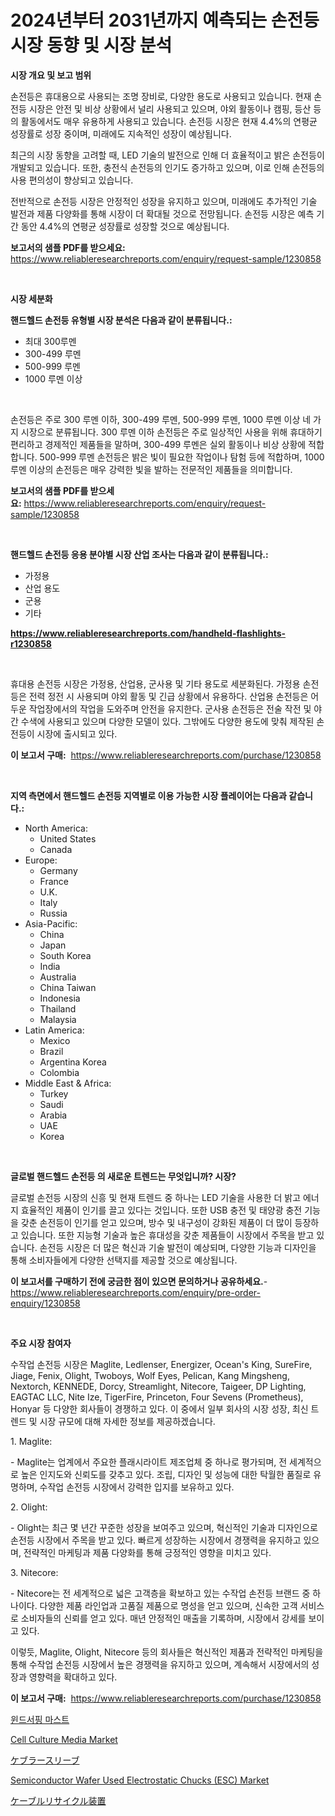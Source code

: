 <p><h1>2024년부터 2031년까지 예측되는 손전등 시장 동향 및 시장 분석</h1></p><p><strong>시장 개요 및 보고 범위</strong></p>
<p><p>손전등은 휴대용으로 사용되는 조명 장비로, 다양한 용도로 사용되고 있습니다. 현재 손전등 시장은 안전 및 비상 상황에서 널리 사용되고 있으며, 야외 활동이나 캠핑, 등산 등의 활동에서도 매우 유용하게 사용되고 있습니다. 손전등 시장은 현재 4.4%의 연평균 성장률로 성장 중이며, 미래에도 지속적인 성장이 예상됩니다.</p><p>최근의 시장 동향을 고려할 때, LED 기술의 발전으로 인해 더 효율적이고 밝은 손전등이 개발되고 있습니다. 또한, 충전식 손전등의 인기도 증가하고 있으며, 이로 인해 손전등의 사용 편의성이 향상되고 있습니다.</p><p>전반적으로 손전등 시장은 안정적인 성장을 유지하고 있으며, 미래에도 추가적인 기술 발전과 제품 다양화를 통해 시장이 더 확대될 것으로 전망됩니다. 손전등 시장은 예측 기간 동안 4.4%의 연평균 성장률로 성장할 것으로 예상됩니다.</p></p>
<p><strong>보고서의 샘플 PDF를 받으세요:</strong> <a href="https://www.reliableresearchreports.com/enquiry/request-sample/1230858">https://www.reliableresearchreports.com/enquiry/request-sample/1230858</a></p>
<p>&nbsp;</p>
<p><strong>시장 세분화</strong></p>
<p><strong>핸드헬드 손전등 유형별 시장 분석은 다음과 같이 분류됩니다.:</strong></p>
<p><ul><li>최대 300루멘</li><li>300-499 루멘</li><li>500-999 루멘</li><li>1000 루멘 이상</li></ul></p>
<p>&nbsp;</p>
<p><p>손전등은 주로 300 루멘 이하, 300-499 루멘, 500-999 루멘, 1000 루멘 이상 네 가지 시장으로 분류됩니다. 300 루멘 이하 손전등은 주로 일상적인 사용을 위해 휴대하기 편리하고 경제적인 제품들을 말하며, 300-499 루멘은 실외 활동이나 비상 상황에 적합합니다. 500-999 루멘 손전등은 밝은 빛이 필요한 작업이나 탐험 등에 적합하며, 1000 루멘 이상의 손전등은 매우 강력한 빛을 발하는 전문적인 제품들을 의미합니다.</p></p>
<p><strong>보고서의 샘플 PDF를 받으세요:</strong>&nbsp;<a href="https://www.reliableresearchreports.com/enquiry/request-sample/1230858">https://www.reliableresearchreports.com/enquiry/request-sample/1230858</a></p>
<p>&nbsp;</p>
<p><strong> 핸드헬드 손전등 응용 분야별 시장 산업 조사는 다음과 같이 분류됩니다.:</strong></p>
<p><ul><li>가정용</li><li>산업 용도</li><li>군용</li><li>기타</li></ul></p>
<p><strong><a href="https://www.reliableresearchreports.com/handheld-flashlights-r1230858">https://www.reliableresearchreports.com/handheld-flashlights-r1230858</a></strong></p>
<p>&nbsp;</p>
<p><p>휴대용 손전등 시장은 가정용, 산업용, 군사용 및 기타 용도로 세분화된다. 가정용 손전등은 전력 정전 시 사용되며 야외 활동 및 긴급 상황에서 유용하다. 산업용 손전등은 어두운 작업장에서의 작업을 도와주며 안전을 유지한다. 군사용 손전등은 전술 작전 및 야간 수색에 사용되고 있으며 다양한 모델이 있다. 그밖에도 다양한 용도에 맞춰 제작된 손전등이 시장에 출시되고 있다.</p></p>
<p><strong>이 보고서 구매:</strong>&nbsp; <a href="https://www.reliableresearchreports.com/purchase/1230858">https://www.reliableresearchreports.com/purchase/1230858</a></p>
<p>&nbsp;</p>
<p><strong>지역 측면에서 핸드헬드 손전등 지역별로 이용 가능한 시장 플레이어는 다음과 같습니다.:</strong></p>
<p><ul>
    <li>
        North America:
        <ul>
            <li>United States</li>
            <li>Canada</li>
        </ul>
    </li>
    <li>
        Europe:
        <ul>
            <li>Germany</li>
            <li>France</li>
            <li>U.K.</li>
            <li>Italy</li>
            <li>Russia</li>
        </ul>
    </li>
    <li>
        Asia-Pacific:
        <ul>
            <li>China</li>
            <li>Japan</li>
            <li>South Korea</li>
            <li>India</li>
            <li>Australia</li>
            <li>China Taiwan</li>
            <li>Indonesia</li>
            <li>Thailand</li>
            <li>Malaysia</li>
        </ul>
    </li>
    <li>
        Latin America:
        <ul>
            <li>Mexico</li>
            <li>Brazil</li>
            <li>Argentina Korea</li>
            <li>Colombia</li>
        </ul>
    </li>
    <li>
        Middle East & Africa:
        <ul>
            <li>Turkey</li>
            <li>Saudi</li>
            <li>Arabia</li>
            <li>UAE</li>
            <li>Korea</li>
        </ul>
    </li>
    </ul></p>
<p>&nbsp;</p>
<p><strong>글로벌 핸드헬드 손전등 의 새로운 트렌드는 무엇입니까? 시장?</strong></p>
<p><p>글로벌 손전등 시장의 신흥 및 현재 트렌드 중 하나는 LED 기술을 사용한 더 밝고 에너지 효율적인 제품이 인기를 끌고 있다는 것입니다. 또한 USB 충전 및 태양광 충전 기능을 갖춘 손전등이 인기를 얻고 있으며, 방수 및 내구성이 강화된 제품이 더 많이 등장하고 있습니다. 또한 지능형 기술과 높은 휴대성을 갖춘 제품들이 시장에서 주목을 받고 있습니다. 손전등 시장은 더 많은 혁신과 기술 발전이 예상되며, 다양한 기능과 디자인을 통해 소비자들에게 다양한 선택지를 제공할 것으로 예상됩니다.</p></p>
<p><strong>이 보고서를 구매하기 전에 궁금한 점이 있으면 문의하거나 공유하세요.</strong>- <a href="https://www.reliableresearchreports.com/enquiry/pre-order-enquiry/1230858">https://www.reliableresearchreports.com/enquiry/pre-order-enquiry/1230858</a></p>
<p>&nbsp;</p>
<p><strong>주요 시장 참여자</strong></p>
<p><p>수작업 손전등 시장은 Maglite, Ledlenser, Energizer, Ocean's King, SureFire, Jiage, Fenix, Olight, Twoboys, Wolf Eyes, Pelican, Kang Mingsheng, Nextorch, KENNEDE, Dorcy, Streamlight, Nitecore, Taigeer, DP Lighting, EAGTAC LLC, Nite Ize, TigerFire, Princeton, Four Sevens (Prometheus), Honyar 등 다양한 회사들이 경쟁하고 있다. 이 중에서 일부 회사의 시장 성장, 최신 트렌드 및 시장 규모에 대해 자세한 정보를 제공하겠습니다.</p><p>1. Maglite:</p><p>- Maglite는 업계에서 주요한 플래시라이트 제조업체 중 하나로 평가되며, 전 세계적으로 높은 인지도와 신뢰도를 갖추고 있다. 조립, 디자인 및 성능에 대한 탁월한 품질로 유명하며, 수작업 손전등 시장에서 강력한 입지를 보유하고 있다.</p><p>2. Olight:</p><p>- Olight는 최근 몇 년간 꾸준한 성장을 보여주고 있으며, 혁신적인 기술과 디자인으로 손전등 시장에서 주목을 받고 있다. 빠르게 성장하는 시장에서 경쟁력을 유지하고 있으며, 전략적인 마케팅과 제품 다양화를 통해 긍정적인 영향을 미치고 있다.</p><p>3. Nitecore:</p><p>- Nitecore는 전 세계적으로 넓은 고객층을 확보하고 있는 수작업 손전등 브랜드 중 하나이다. 다양한 제품 라인업과 고품질 제품으로 명성을 얻고 있으며, 신속한 고객 서비스로 소비자들의 신뢰를 얻고 있다. 매년 안정적인 매출을 기록하며, 시장에서 강세를 보이고 있다.</p><p>이렇듯, Maglite, Olight, Nitecore 등의 회사들은 혁신적인 제품과 전략적인 마케팅을 통해 수작업 손전등 시장에서 높은 경쟁력을 유지하고 있으며, 계속해서 시장에서의 성장과 영향력을 확대하고 있다.</p></p>
<p><strong>이 보고서 구매:</strong>&nbsp;&nbsp;<a href="https://www.reliableresearchreports.com/purchase/1230858">https://www.reliableresearchreports.com/purchase/1230858</a></p>
<p><p><a href="https://github.com/darrellockm3ytan895656/Market-Research-Report-List-1/blob/main/739456624186.md">윈드서핑 마스트</a></p><p><a href="https://github.com/Sinjinluong3e0awx2m195k76/Market-Research-Report-List-2/blob/main/cell-culture-media-market.md">Cell Culture Media Market</a></p><p><a href="https://github.com/zjkmgcs938405/Market-Research-Report-List-1/blob/main/807527825946.md">ケブラースリーブ</a></p><p><a href="https://www.linkedin.com/pulse/semiconductor-wafer-used-electrostatic-chucks-esc-market-oegxc?trackingId=mIg23ud2U6UEvOTonoqFZQ%3D%3D">Semiconductor Wafer Used Electrostatic Chucks (ESC) Market</a></p><p><a href="https://github.com/schmahlson/Market-Research-Report-List-1/blob/main/482750025949.md">ケーブルリサイクル装置</a></p></p>